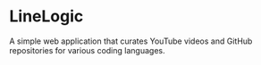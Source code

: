 # LineLogic
A simple web application that curates YouTube videos and GitHub repositories for various coding languages.
